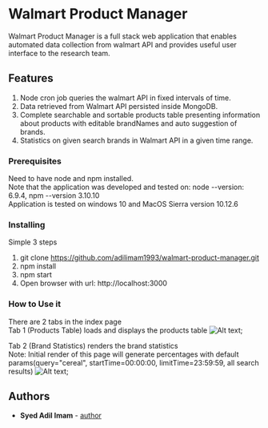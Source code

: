 # Walmart Product Manager
Walmart Product Manager is a full stack web application that enables automated data collection from walmart API and provides useful user interface to the research team.
## Features
1. Node cron job queries the walmart API in fixed intervals of time.
2. Data retrieved from Walmart API persisted inside MongoDB.
3. Complete searchable and sortable products table presenting information about products with editable brandNames and auto suggestion of brands.
4. Statistics on given search brands in Walmart API in a given time range.
### Prerequisites
Need to have node and npm installed. <br>
Note that the application was developed and tested on: node --version: 6.9.4, npm --version 3.10.10 <br>
Application is tested on windows 10 and MacOS Sierra version 10.12.6
### Installing
Simple 3 steps
1. git clone https://github.com/adilimam1993/walmart-product-manager.git
2. npm install
3. npm start
4. Open browser with url: http://localhost:3000
### How to Use it
There are 2 tabs in the index page <br>
Tab 1 (Products Table) loads and displays the products table 
![Alt text](https://s3.amazonaws.com/adil-static-test/page1.png "Products Table");

Tab 2 (Brand Statistics) renders the brand statistics <br>
Note: Initial render of this page will generate percentages with default params(query="cereal", startTime=00:00:00, limitTime=23:59:59, all search results)
![Alt text](https://s3.amazonaws.com/adil-static-test/page2.png "Products Table");

## Authors
* **Syed Adil Imam** - [author](http://syedadilimam.com/)




